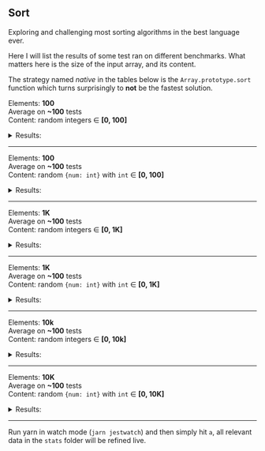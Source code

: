 ## Sort
Exploring and challenging most sorting algorithms in the best language ever.

Here I will list the results of some test ran on different benchmarks. What matters here is the size of the input array, and its content.

The strategy named _native_ in the tables below is the `Array.prototype.sort` function which turns surprisingly to **not** be the fastest solution.
 
Elements: **100**  
Average on **~100** tests  
Content: random integers ∈ **[0, 100]**  
<details>
    <summary>Results:</summary>  

counting: 0.04  
quick: 0.08  
_native_: 0.09  
shell: 0.09  
radix: 0.10  
merge: 0.15  
insertion: 0.18  
heap: 0.21  
selection: 0.30  
shaker: 0.33  
gnom: 0.47  
lodash: 0.59  
bubble: 0.98  
</details>

---
Elements: **100**  
Average on **~100** tests  
Content: random `{num: int}` with `int` ∈ **[0, 100]**  
<details>
    <summary>Results:</summary>  
counting: 0.06  
_native_: 0.09  
quic: 0.11  
merge: 0.17  
insertion: 0.21  
selection: 0.39  
lodash: 0.40  
shaker: 0.43  
gnome: 0.63  
bubble: 1.75  
</details>

---

Elements: **1K**  
Average on **~100** tests  
Content: random integers ∈ **[0, 1K]**  
<details>
    <summary>Results:</summary>  
counting: 0.26  
quick: 1.02  
radix: 1.09  
_native_: 1.34  
shell: 1.78  
insertion: 2.23  
heap: 2.67  
merge: 2.74  
selection: 2.80  
gnome: 3.24  
shaker: 3.92  
bubble: 5.37  
lodash: 5.46  
</details>

---
Elements: **1K**  
Average on **~100** tests  
Content: random `{num: int}` with `int` ∈ **[0, 1K]**  
<details>
    <summary>Results:</summary>  
counting: 0.36  
_native_: 0.36  
quick: 1.87  
merge: 3.38  
lodash: 4.35  
insertion: 6.00  
selection: 7.48  
shaker: 8.85  
gnome: 9.86  
bubble: 14.10  
</details>

---

Elements: **10k**  
Average on **~100** tests  
Content: random integers ∈ **[0, 10k]**  
<details>
    <summary>Results:</summary>  

| Strategy | time in ms |
|----------|------------:|
| counting | 2.41 |
| shell | 3.60 |
| quick | 5.00 |
| merge | 9.69 |
| _native_ | 11.53 |
| heap | 13.67 |
| radix | 19.81 |
| lodash | 26.60 |
| insertion | 34.44 |
| selection | 85.56 |
| shaker |105.32 |
| gnome | 147.57 |
| bubble | 308.16 |
</details>

---
Elements: **10K**  
Average on **~100** tests  
Content: random `{num: int}` with `int` ∈ **[0, 10K]**  
<details>
    <summary>Results:</summary>  
    
| Strategy | time in ms |
|----------|------------:|
| counting | 5.06 |
| quick | 8.23 |
| _native_ | 9.59 |
| merge | 12.43 |
| lodash | 17.68 |
| insertion | 258.38 |
| shaker | 424.16 |
| selection | 419.54 |
| gnome | 554.50 |
| bubble | 1140.90 |
</details>

--- 
Run yarn in watch mode (`jarn jestwatch`) and then simply hit `a`, all relevant data in the `stats` folder will be refined live.